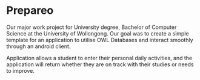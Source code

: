 # Prepareo

Our major work project for University degree, Bachelor of Computer Science at the University of Wollongong.
Our goal was to create a simple template for an application to utilise OWL Databases and interact smoothly through an android client.

Application allows a student to enter their personal daily activities, and the application will return whether they are on track with their studies or needs to improve.
